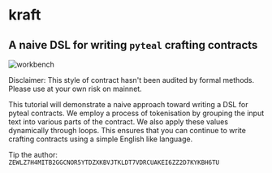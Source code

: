 # kraft
## A naive DSL for writing `pyteal` crafting contracts

![workbench](https://i.imgur.com/Pd1t9Vq.png)

Disclaimer: This style of contract hasn't been audited by formal methods. Please use at your own risk on mainnet.

This tutorial will demonstrate a naive approach toward writing a DSL for pyteal contracts. We employ a process of tokenisation by grouping the input text into various parts of the contract. We also apply these values dynamically through loops. This ensures that you can continue to write crafting contracts using a simple English like language.

Tip the author: `ZEWLZ7H4MITB2GGCNOR5YTDZXKBVJTKLDT7VDRCUAKEI6ZZ2D7KYKBH6TU`
